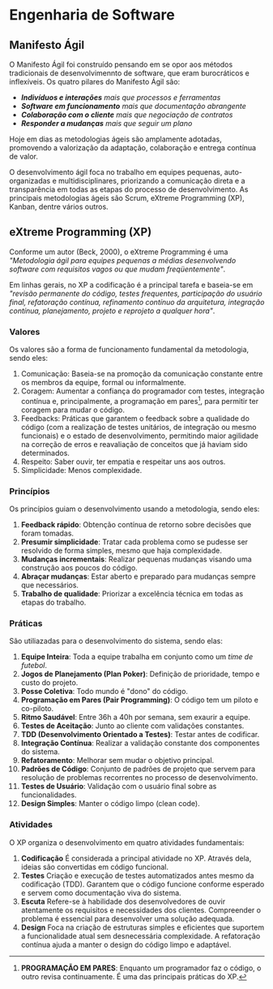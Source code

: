 # Engenharia de Software
## Manifesto Ágil
O Manifesto Ágil foi construído pensando em se opor aos métodos tradicionais de desenvolvimennto de software, que eram burocráticos e inflexíveis. Os quatro pilares do Manifesto Ágil são:
- ***Indivíduos e interações** mais que processos e ferramentas*
- ***Software em funcionamento** mais que documentação abrangente*
- ***Colaboração com o cliente** mais que negociação de contratos*
- ***Responder a mudanças** mais que seguir um plano*

Hoje em dias as metodologias ágeis são amplamente adotadas, promovendo a valorização da adaptação, colaboração e entrega contínua de valor. 

O desenvolvimento ágil foca no trabalho em equipes pequenas, auto-organizadas e multidisciplinares, priorizando a comunicação direta e a transparência em todas as etapas do processo de desenvolvimento. As principais metodologias ágeis são Scrum, eXtreme Programming (XP), Kanban, dentre vários outros.

## eXtreme Programming (XP)
Conforme um autor (Beck, 2000), o eXtreme Programming é uma *"Metodologia ágil para equipes pequenas a médias
desenvolvendo software com requisitos vagos ou que mudam freqüentemente"*. 

Em linhas gerais, no XP a codificação é a principal tarefa e baseia-se em *"revisão permanente do código, testes frequentes, participação do usuário final, refatoração contínua, refinamento contínuo da arquitetura, integração contínua, planejamento, projeto e reprojeto a qualquer hora"*.

### Valores
Os valores são a forma de funcionamento fundamental da metodologia, sendo eles:
1. Comunicação: Baseia-se na promoção da comunicação constante entre os membros da equipe, formal ou informalmente. 
2. Coragem: Aumentar a confiança do programador com testes, integração contínua e, principalmente, a programação em pares[^1], para permitir ter coragem para mudar o código.
3. Feedbacks: Práticas que garantem o feedback sobre a qualidade do código (com a realização de testes unitários, de integração ou mesmo funcionais) e o estado de desenvolvimento, permitindo maior agilidade na correção de erros e reavaliação de conceitos que já haviam sido determinados.
4. Respeito: Saber ouvir, ter empatia e respeitar uns aos outros.
5. Simplicidade: Menos complexidade.

[^1]: **PROGRAMAÇÃO EM PARES**: Enquanto um programador faz o código, o outro revisa continuamente. É uma das principais práticas do XP.

### Princípios
Os princípios guiam o desenvolvimento usando a metodologia, sendo eles:
1. **Feedback rápido**: Obtenção contínua de retorno sobre decisões que foram tomadas.
2. **Presumir simplicidade**: Tratar cada problema como se pudesse ser resolvido de forma simples, mesmo que haja complexidade.
3. **Mudanças incrementais**: Realizar pequenas mudanças visando uma construção aos poucos do código.
4. **Abraçar mudanças**: Estar aberto e preparado para mudanças sempre que necessários.
5. **Trabalho de qualidade**: Priorizar a excelência técnica em todas as etapas do trabalho.

### Práticas
São utiliazadas para o desenvolvimento do sistema, sendo elas:
1. **Equipe Inteira**: Toda a equipe trabalha em conjunto como um *time de futebol*.
2. **Jogos de Planejamento (Plan Poker)**: Definição de prioridade, tempo e custo do projeto.
3. **Posse Coletiva**: Todo mundo é "dono" do código.
4. **Programação em Pares (Pair Programming)**: O código tem um piloto e co-piloto.
5. **Ritmo Saudável**: Entre 36h a 40h por semana, sem exaurir a equipe.
6. **Testes de Aceitação**: Junto ao cliente com validações constantes.
7. **TDD (Desenvolvimento Orientado a Testes)**: Testar antes de codificar.
8. **Integração Contínua**: Realizar a validação constante dos componentes do sistema.
9. **Refatoramento**: Melhorar sem mudar o objetivo principal.
10. **Padrões de Código**: Conjunto de padrões de projeto que servem para resolução de problemas recorrentes no processo de desenvolvimento.
11. **Testes de Usuário**: Validação com o usuário final sobre as funcionalidades.
12. **Design Simples**: Manter o código limpo (clean code).

### Atividades
O XP organiza o desenvolvimento em quatro atividades fundamentais:

1. **Codificação**
É considerada a principal atividade no XP. Através dela, ideias são convertidas em código funcional.
2. **Testes**
Criação e execução de testes automatizados antes mesmo da codificação (TDD). Garantem que o código funcione conforme esperado e servem como documentação viva do sistema.
3. **Escuta**
Refere-se à habilidade dos desenvolvedores de ouvir atentamente os requisitos e necessidades dos clientes. Compreender o problema é essencial para desenvolver uma solução adequada.
4. **Design**
Foca na criação de estruturas simples e eficientes que suportem a funcionalidade atual sem desnecessária complexidade. A refatoração contínua ajuda a manter o design do código limpo e adaptável.
